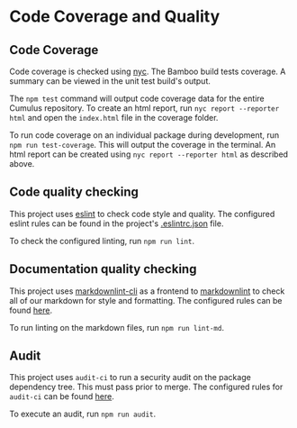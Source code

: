# Code Coverage and Quality

## Code Coverage

Code coverage is checked using [nyc](https://github.com/istanbuljs/nyc). The
Bamboo build tests coverage. A summary can be viewed in the unit test build's output.

The `npm test` command will output code coverage data for the entire Cumulus
repository. To create an html report, run `nyc report --reporter html` and open
the `index.html` file in the coverage folder.

To run code coverage on an individual package during development, run
`npm run test-coverage`. This will output the coverage in the terminal. An html
report can be created using `nyc report --reporter html` as described above.

## Code quality checking

This project uses [eslint](https://eslint.org/) to check code style and quality.
The configured eslint rules can be found in the project's
[.eslintrc.json](https://github.com/nasa/cumulus/blob/master/.eslintrc.json)
file.

To check the configured linting, run `npm run lint`.

## Documentation quality checking

This project uses [markdownlint-cli](https://www.npmjs.com/package/markdownlint-cli)
as a frontend to [markdownlint](https://www.npmjs.com/package/markdownlint) to check
all of our markdown for style and formatting.   The configured rules can be found
[here](https://github.com/nasa/cumulus/blob/master/.markdownlint.json).

To run linting on the markdown files, run `npm run lint-md`.

## Audit

This project uses `audit-ci` to run a security audit on the package dependency
tree.   This must pass prior to merge.   The configured rules for `audit-ci` can be
found [here](https://github.com/nasa/cumulus/blob/master/audit-ci.json).

To execute an audit, run `npm run audit`.
